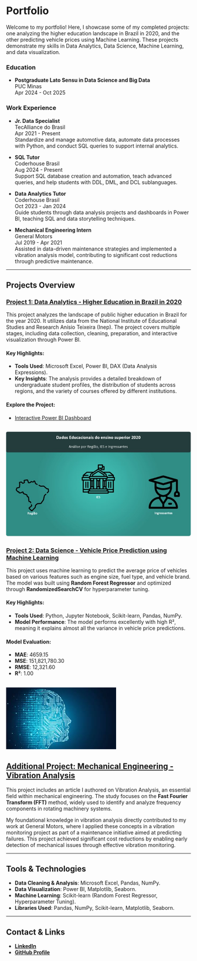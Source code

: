 # Portfolio

Welcome to my portfolio! Here, I showcase some of my completed projects: one analyzing the higher education landscape in Brazil in 2020, and the other predicting vehicle prices using Machine Learning. These projects demonstrate my skills in Data Analytics, Data Science, Machine Learning, and data visualization.

### Education
- **Postgraduate Lato Sensu in Data Science and Big Data**  
  PUC Minas  
  Apr 2024 - Oct 2025

### Work Experience

- **Jr. Data Specialist**  
  TecAlliance do Brasil  
  Apr 2021 - Present  
  Standardize and manage automotive data, automate data processes with Python, and conduct SQL queries to support internal analytics.

- **SQL Tutor**  
  Coderhouse Brasil  
  Aug 2024 - Present  
  Support SQL database creation and automation, teach advanced queries, and help students with DDL, DML, and DCL sublanguages.

- **Data Analytics Tutor**  
  Coderhouse Brasil  
  Oct 2023 - Jan 2024  
  Guide students through data analysis projects and dashboards in Power BI, teaching SQL and data storytelling techniques.

- **Mechanical Engineering Intern**  
  General Motors  
  Jul 2019 - Apr 2021  
  Assisted in data-driven maintenance strategies and implemented a vibration analysis model, contributing to significant cost reductions 
  through predictive maintenance.

---

## Projects Overview

### [Project 1: Data Analytics - Higher Education in Brazil in 2020](https://github.com/Gustavo-Saffiotti/Data_Analytics)

This project analyzes the landscape of public higher education in Brazil for the year 2020. It utilizes data from the National Institute of Educational Studies and Research Anísio Teixeira (Inep). The project covers multiple stages, including data collection, cleaning, preparation, and interactive visualization through Power BI.

#### Key Highlights:
- **Tools Used**: Microsoft Excel, Power BI, DAX (Data Analysis Expressions).
- **Key Insights**: The analysis provides a detailed breakdown of undergraduate student profiles, the distribution of students across regions, and the variety of courses offered by different institutions.

#### Explore the Project:
- [Interactive Power BI Dashboard](https://app.powerbi.com/view?r=eyJrIjoiOTcxMjBmN2YtZWFhNS00YzA4LWE2NzEtNzRmZGQ3OWY5ZmE5IiwidCI6IjJkM2IxMDY0LTc1MDEtNDQ0NC04MzRlLTI2YmI2NjNkMzhmZSJ9&pageName=ReportSectione93835085c205b6e0c94)

![](Menu.jpg)
---

### [Project 2: Data Science - Vehicle Price Prediction using Machine Learning](https://github.com/Gustavo-Saffiotti/Data_Science)


This project uses machine learning to predict the average price of vehicles based on various features such as engine size, fuel type, and vehicle brand. The model was built using **Random Forest Regressor** and optimized through **RandomizedSearchCV** for hyperparameter tuning.

#### Key Highlights:
- **Tools Used**: Python, Jupyter Notebook, Scikit-learn, Pandas, NumPy.
- **Model Performance**: The model performs excellently with high R², meaning it explains almost all the variance in vehicle price predictions.

#### Model Evaluation:
- **MAE**: 4659.15
- **MSE**: 151,821,780.30
- **RMSE**: 12,321.60
- **R²**: 1.00
 
![](Machine_Learning_Image.jfif)
---
## [Additional Project: Mechanical Engineering - Vibration Analysis](https://github.com/Gustavo-Saffiotti/Vibration-Analysis)

This project includes an article I authored on Vibration Analysis, an essential field within mechanical engineering. The study focuses on the **Fast Fourier Transform (FFT)** method, widely used to identify and analyze frequency components in rotating machinery systems.

My foundational knowledge in vibration analysis directly contributed to my work at General Motors, where I applied these concepts in a vibration monitoring project as part of a maintenance initiative aimed at predicting failures. This project achieved significant cost reductions by enabling early detection of mechanical issues through effective vibration monitoring.

---


## Tools & Technologies

- **Data Cleaning & Analysis**: Microsoft Excel, Pandas, NumPy.
- **Data Visualization**: Power BI, Matplotlib, Seaborn.
- **Machine Learning**: Scikit-learn (Random Forest Regressor, Hyperparameter Tuning).
- **Libraries Used**: Pandas, NumPy, Scikit-learn, Matplotlib, Seaborn.

---

## Contact & Links

- **[LinkedIn](https://www.linkedin.com/in/gustavo-maldonado-saffiotti)**
- **[GitHub Profile](https://github.com/Gustavo-Saffiotti)**
